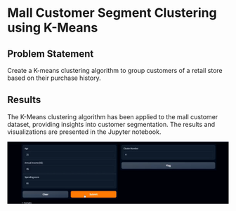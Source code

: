 # Mall Customer Segment Clustering using K-Means

## Problem Statement
Create a K-means clustering algorithm to group customers of a retail store based on their purchase history.

## Results
The K-Means clustering algorithm has been applied to the mall customer dataset, providing insights into customer segmentation. The results and visualizations are presented in the Jupyter notebook.

![Mall-customer-segmentation](https://github.com/Adil213629101/PRODIGY_ML_02/blob/main/Thumbnail.png)
